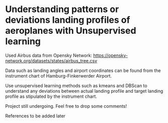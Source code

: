 # Understanding patterns or deviations landing profiles of aeroplanes with Unsupervised learning

Used Airbus data from Opensky Network: https://opensky-network.org/datasets/states/airbus_tree.csv

Data such as landing angles and airport coordinates can be found from the instrument chart of Hamburg-Finkerwerder Airport.

Use unsupervised learning methods such as kmeans and DBScan to understand any deviations between actual landing profile and target landing profile as stipulated by the instrument chart.

Project still undergoing.  Feel free to drop some comments!

References to be added later
